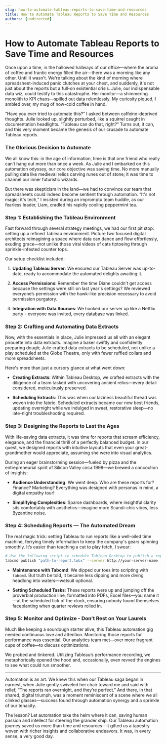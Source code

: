 ```yaml
---
slug: how-to-automate-tableau-reports-to-save-time-and-resources
title: How to Automate Tableau Reports to Save Time and Resources
authors: [undirected]
---
```



# How to Automate Tableau Reports to Save Time and Resources

Once upon a time, in the hallowed hallways of our office—where the aroma of coffee and frantic energy filled the air—there was a morning like any other. Until it wasn't. We're talking about the kind of morning where spreadsheet-induced panic clutches at your chest, and suddenly, it's not just about the reports but a full-on existential crisis. Julie, our indispensable data wiz, could testify to this catastrophe. Her monitor—a shimmering monolith to KPI chaos—spilled out data relentlessly. My curiosity piqued, I ambled over, my mug of now-cold coffee in hand.

“Have you ever tried to automate this?” I asked between caffeine-deprived thoughts. Julie looked up, slightly perturbed, like a squirrel caught in documentation headlights. “Tableau can do that, right?” Turns out, it can, and this very moment became the genesis of our crusade to automate Tableau reports. 

### **The Glorious Decision to Automate**

We all know this: in the age of information, time is that one friend who really can’t hang out more than once a week. As Julie and I embarked on this automation odyssey, our core objective was saving time. No more manually pulling data like medieval relics carving runes out of stone; it was time to channel our inner futuristic wizards.

But there was skepticism in the land—we had to convince our team that spreadsheets could indeed become sentient through automation. “It's not magic; it's tech,” I insisted during an impromptu team huddle, as our fearless leader, Liam, cradled his rapidly cooling peppermint tea. 

### **Step 1: Establishing the Tableau Environment**

Fast forward through several strategy meetings, we had our first pit stop: setting up a refined Tableau environment. Picture two focused digital architects reimagining a space where data can dance and flow effortlessly, exuding grace—not unlike those viral videos of cats tiptoeing through sprinkle-infested counter tops.

Our setup checklist included:

1. **Updating Tableau Server**: We ensured our Tableau Server was up-to-date, ready to accommodate the automated delights awaiting it.
 
2. **Access Permissions**: Remember the time Diane couldn't get access because the settings were still on last year's settings? We reviewed everyone’s permission with the hawk-like precision necessary to avoid permission purgatory.

3. **Integration with Data Sources**: We hooked our server up like a Netflix party - everyone was invited, every database was linked.

### **Step 2: Crafting and Automating Data Extracts**

Now, with the essentials in place, Julie impressed us all with an elegant pirouette into data extracts. Imagine a baker swiftly and confidently preparing dough; Julie crafted data extracts to be scheduled, not unlike a play scheduled at the Globe Theatre, only with fewer ruffled collars and more spreadsheets.

Here's more than just a cursory glance at what went down:

- **Creating Extracts**: Within Tableau Desktop, we crafted extracts with the diligence of a team tasked with uncovering ancient relics—every detail considered, meticulously preserved.

- **Scheduling Extracts**: This was when our laziness beautiful thread was woven into the fabric. Scheduled extracts became our new best friends, updating overnight while we indulged in sweet, restorative sleep—no late-night troubleshooting required.

### **Step 3: Designing the Reports to Last the Ages**

With life-saving data extracts, it was time for reports that scream efficiency, elegance, and the financial thrill of a perfectly balanced budget. In our quest, we designed reports with intuitive layouts that even your great-grandmother would appreciate, assuming she were into visual analytics.

During an eager brainstorming session—fueled by pizza and the entrepreneurial spirit of Silicon Valley circa 1998—we brewed a concoction of insights:

- **Audience Understanding**: We went deep. Who are these reports for? Finance? Marketing? Everything was designed with personas in mind, a digital empathy tour!

- **Simplifying Complexities**: Sparse dashboards, where insightful clarity sits comfortably with aesthetics—imagine more Scandi-chic vibes, less Byzantine noise.

### **Step 4: Scheduling Reports — The Automated Dream**

The real magic trick: setting Tableau to run reports like a well-oiled time machine, ferrying timely information to keep the company's gears spinning smoothly. It’s easier than teaching a cat to play fetch, I swear:

```bash
# Use the following script to schedule Tableau Desktop to publish a report
tabcmd publish "path-to-report.twbx" --server http://your-server-name --username your-username --password your-password
```

- **Maintenance with Tabcmd**: We dipped our toes into scripting with `tabcmd`. But truth be told, it became less dipping and more diving headlong into waters—wetsuit optional.

- **Setting Scheduled Tasks**: These reports were up and jumping off the proverbial production line, formatted into PDFs, Excel files—you name it—at the scheduled tick of the clock, ensuring nobody found themselves faceplanting when quarter reviews rolled in.

### **Step 5: Monitor and Optimize - Don't Rest on Your Laurels**

Much like keeping a sourdough starter alive, this Tableau automation gig needed continuous love and attention. Monitoring those reports for performance was essential. Our analytics team met—over more fragrant cups of coffee—to discuss optimizations. 

We probed and tinkered. Utilizing Tableau’s performance recording, we metaphorically opened the hood and, occasionally, even revved the engines to see what could run smoother.

---

Automation is an art. We knew this when our Tableau saga began in earnest, when Julie gently swiveled her chair toward me and said with relief, “The reports ran overnight, and they’re perfect.” And there, in that shared, digital triumph, was a moment reminiscent of a scene where we all clinked glasses—success found through automation synergy and a sprinkle of our tenacity.

The lesson? Let automation take the helm where it can, saving human passion and intellect for steering the grander ship. Our Tableau automation journey saved us more than time and resources—it gifted us a tapestry woven with richer insights and collaborative endeavors. It was, in every sense, a very good day.
